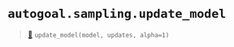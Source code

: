 # `autogoal.sampling.update_model`

> [📝](https://github.com/autogoal/autogoal/blob/master/autogoal/sampling/__init__.py#L441)
> `update_model(model, updates, alpha=1)`

